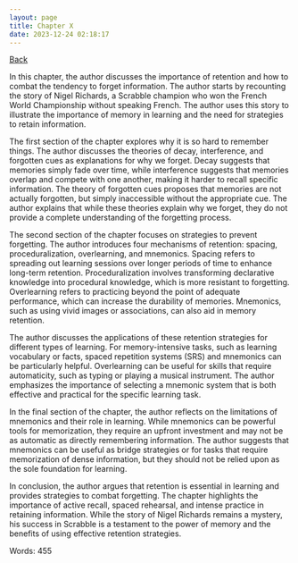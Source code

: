 ```yaml
---
layout: page
title: Chapter X
date: 2023-12-24 02:18:17
---
```


[Back](./)


In this chapter, the author discusses the importance of retention and how to combat the tendency to forget information. The author starts by recounting the story of Nigel Richards, a Scrabble champion who won the French World Championship without speaking French. The author uses this story to illustrate the importance of memory in learning and the need for strategies to retain information.

The first section of the chapter explores why it is so hard to remember things. The author discusses the theories of decay, interference, and forgotten cues as explanations for why we forget. Decay suggests that memories simply fade over time, while interference suggests that memories overlap and compete with one another, making it harder to recall specific information. The theory of forgotten cues proposes that memories are not actually forgotten, but simply inaccessible without the appropriate cue. The author explains that while these theories explain why we forget, they do not provide a complete understanding of the forgetting process.

The second section of the chapter focuses on strategies to prevent forgetting. The author introduces four mechanisms of retention: spacing, proceduralization, overlearning, and mnemonics. Spacing refers to spreading out learning sessions over longer periods of time to enhance long-term retention. Proceduralization involves transforming declarative knowledge into procedural knowledge, which is more resistant to forgetting. Overlearning refers to practicing beyond the point of adequate performance, which can increase the durability of memories. Mnemonics, such as using vivid images or associations, can also aid in memory retention.

The author discusses the applications of these retention strategies for different types of learning. For memory-intensive tasks, such as learning vocabulary or facts, spaced repetition systems (SRS) and mnemonics can be particularly helpful. Overlearning can be useful for skills that require automaticity, such as typing or playing a musical instrument. The author emphasizes the importance of selecting a mnemonic system that is both effective and practical for the specific learning task.

In the final section of the chapter, the author reflects on the limitations of mnemonics and their role in learning. While mnemonics can be powerful tools for memorization, they require an upfront investment and may not be as automatic as directly remembering information. The author suggests that mnemonics can be useful as bridge strategies or for tasks that require memorization of dense information, but they should not be relied upon as the sole foundation for learning.

In conclusion, the author argues that retention is essential in learning and provides strategies to combat forgetting. The chapter highlights the importance of active recall, spaced rehearsal, and intense practice in retaining information. While the story of Nigel Richards remains a mystery, his success in Scrabble is a testament to the power of memory and the benefits of using effective retention strategies.

Words: 455